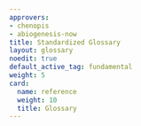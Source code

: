 ```yaml
---
approvers:
- chenopis
- abiogenesis-now
title: Standardized Glossary
layout: glossary
noedit: true
default_active_tag: fundamental
weight: 5
card:
  name: reference
  weight: 10
  title: Glossary
---
```

